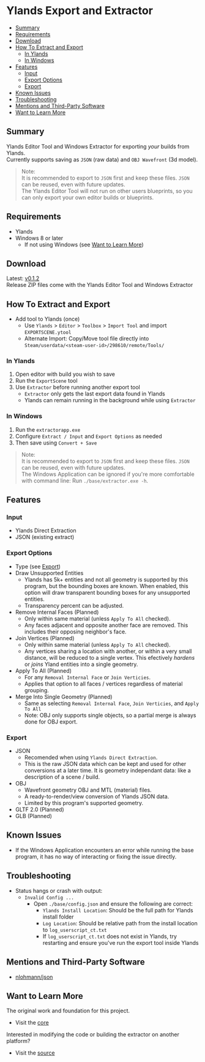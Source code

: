 # Ylands Export and Extractor

* [Summary](#summary)
* [Requirements](#requirements)
* [Download](#download)
* [How To Extract and Export](#how-to-extract-and-export)
  * [In Ylands](#in-ylands)
  * [In Windows](#in-windows)
* [Features](#features)
  * [Input](#input)
  * [Export Options](#export-options)
  * [Export](#export)
* [Known Issues](#known-issues)
* [Troubleshooting](#troubleshooting)
* [Mentions and Third-Party Software](#mentions-and-third-party-software)
* [Want to Learn More](#want-to-learn-more)

## Summary
Ylands Editor Tool and Windows Extractor for exporting *your* builds from Ylands.<br/>
Currently supports saving as `JSON` (raw data) and `OBJ Wavefront` (3d model).
> Note:<br/>
> It is recommended to export to `JSON` first and keep these files. `JSON` can be reused, even with future updates.<br/>
> The Ylands Editor Tool will not run on other users blueprints, so you can only export your own editor builds or blueprints.

## Requirements
* Ylands
* Windows 8 or later
  * If not using Windows (see [Want to Learn More](#want-to-learn-more))

## Download
Latest: [v0.1.2](https://github.com/BinarySemaphore/ylands_exporter/releases/tag/v0.1.2)<br/>
Release ZIP files come with the Ylands Editor Tool and Windows Extractor

## How To Extract and Export
* Add tool to Ylands (once)
  * Use `Ylands` > `Editor` > `Toolbox` > `Import Tool` and import `EXPORTSCENE.ytool`
  * Alternate Import: Copy/Move tool file directly into `Steam/userdata/<steam-user-id>/298610/remote/Tools/`

### In Ylands
1. Open editor with build you wish to save
1. Run the `ExportScene` tool
1. Use `Extractor` before running another export tool
   * `Extractor` only gets the last export data found in Ylands
   * Ylands can remain running in the background while using `Extractor`

### In Windows
1. Run the `extractorapp.exe`
1. Configure `Extract / Input` and `Export Options` as needed
1. Then save using `Convert + Save`
> Note:<br/>
> It is recommended to export to `JSON` first and keep these files. `JSON` can be reused, even with future updates.<br/>
> The Windows Application can be ignored if you're more comfortable with command line: Run `./base/extractor.exe -h`. 

## Features
### Input
* Ylands Direct Extraction
* JSON (existing extract)

### Export Options
* Type (see [Export](#export))
* Draw Unsupported Entities
  * Ylands has 5k+ entities and not all geometry is supported by this program, but the bounding boxes are known.
  When enabled, this option will draw transparent bounding boxes for any unsupported entities.
  * Transparency percent can be adjusted.
* Remove Internal Faces (Planned)
  * Only within same material (unless `Apply To All` checked).
  * Any faces adjacent and opposite another face are removed. This includes their opposing neighbor's face.
* Join Vertices (Planned)
  * Only within same material (unless `Apply To All` checked).
  * Any vertices sharing a location with another, or within a very small distance, will be reduced to a single vertex. This efectively *hardens* or *joins* Yland entities into a single geometry.
* Apply To All (Planned)
  * For any `Removal Internal Face` or `Join Verticies`.
  * Applies that option to all faces / vertices regardless of material grouping.
* Merge Into Single Geometry (Planned)
  * Same as selecting `Removal Internal Face`, `Join Verticies`, and `Apply To All`
  * Note: OBJ only supports single objects, so a partial merge is always done for OBJ export.

### Export
* JSON
  * Recomended when using `Ylands Direct Extraction`.
  * This is the raw JSON data which can be kept and used for other conversions at a later time. It is geometry independant data: like a description of a scene / build.
* OBJ
  * Wavefront geometry OBJ and MTL (material) files.
  * A ready-to-render/view conversion of Ylands JSON data.
  * Limited by this program's supported geometry.
* GLTF 2.0 (Planned)
* GLB (Planned)

## Known Issues
* If the Windows Application encounters an error while running the base program, it has no way of interacting or fixing the issue directly.

## Troubleshooting
* Status hangs or crash with output:
  * `Invalid Config ...`
    * Open `./base/config.json` and ensure the following are correct:
      * `Ylands Install Location`: Should be the full path for Ylands install folder
      * `Log Location`: Should be relative path from the install location to `log_userscript_ct.txt`
      * If `log_userscript_ct.txt` does not exist in Ylands, try restarting and ensure you've run the export tool inside Ylands

## Mentions and Third-Party Software
* [nlohmann/json](https://github.com/nlohmann/json)

## Want to Learn More
The original work and foundation for this project.
* Visit the [core](https://github.com/BinarySemaphore/ylands_exporter/tree/main/core)

Interested in modifying the code or building the extractor on another platform?
* Visit the [source](https://github.com/BinarySemaphore/ylands_exporter/tree/main/src)
